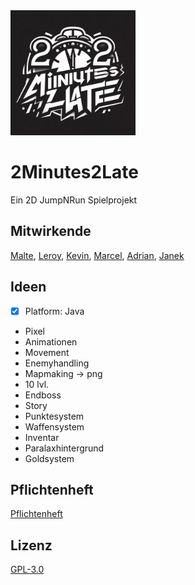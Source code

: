 <img src="LOGO1.jpeg" alt="2Minutes2Late Logo" width="200"/>

# 2Minutes2Late

Ein 2D JumpNRun Spielprojekt

## Mitwirkende

[Malte](https://github.com/EinfachMalte), [Leroy](https://github.com/TheonlyTazz), [Kevin](https://github.com/CR1MEZ), [Marcel](https://github.com/marcelgustin), [Adrian](https://github.com/YetiUnCode), [Janek](https://github.com/LgischePersn)

## Ideen
- [x] Platform: Java
- Pixel
- Animationen
- Movement
- Enemyhandling
- Mapmaking -> png
- 10 lvl.
- Endboss
- Story
- Punktesystem
- Waffensystem
- Inventar
- Paralaxhintergrund
- Goldsystem

## Pflichtenheft

[Pflichtenheft](./Gruppe%2069%20-%202minutes%202%20late%20Pflichtenheft.pdf)

## Lizenz

[GPL-3.0](https://choosealicense.com/licenses/gpl-3.0/)
